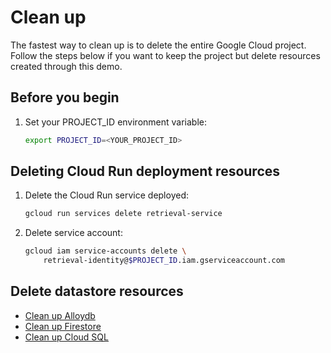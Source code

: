# Clean up

The fastest way to clean up is to delete the entire Google Cloud project. Follow
the steps below if you want to keep the project but delete resources created
through this demo.

## Before you begin

1. Set your PROJECT_ID environment variable:

    ```bash
    export PROJECT_ID=<YOUR_PROJECT_ID>
    ```

## Deleting Cloud Run deployment resources

1. Delete the Cloud Run service deployed:

    ```bash
    gcloud run services delete retrieval-service
    ```

1. Delete service account:

    ```bash
    gcloud iam service-accounts delete \
        retrieval-identity@$PROJECT_ID.iam.gserviceaccount.com
    ```

## Delete datastore resources

* [Clean up Alloydb](./datastore/alloydb.md#clean-up-resources)
* [Clean up Firestore](./datastore/firestore.md#clean-up-resources)
* [Clean up Cloud SQL](./datastore/cloudsql_postgres.md#clean-up-resources)
